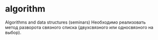 # algorithm
Algorithms and data structures (seminars)
Необходимо реализовать метод разворота связного списка (двухсвязного или односвязного на выбор).
